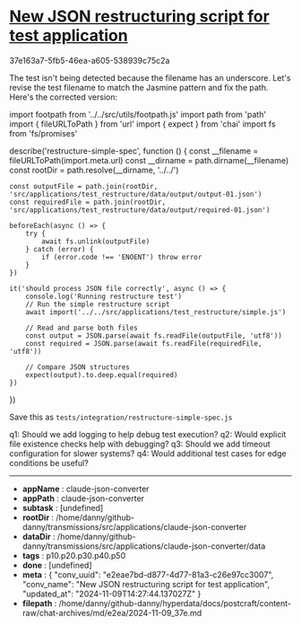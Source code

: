 # [New JSON restructuring script for test application](https://claude.ai/chat/e2eae7bd-d877-4d77-81a3-c26e97cc3007)

37e163a7-5fb5-46ea-a605-538939c75c2a

 The test isn't being detected because the filename has an underscore. Let's revise the test filename to match the Jasmine pattern and fix the path. Here's the corrected version:

<antArtifact identifier="restructure-test-spec" type="application/vnd.ant.code" language="javascript" title="Integration test for JSON restructuring">
import footpath from '../../src/utils/footpath.js'
import path from 'path'
import { fileURLToPath } from 'url'
import { expect } from 'chai'
import fs from 'fs/promises'

describe('restructure-simple-spec', function () {
    const __filename = fileURLToPath(import.meta.url)
    const __dirname = path.dirname(__filename)
    const rootDir = path.resolve(__dirname, '../../')

    const outputFile = path.join(rootDir, 'src/applications/test_restructure/data/output/output-01.json')
    const requiredFile = path.join(rootDir, 'src/applications/test_restructure/data/output/required-01.json')

    beforeEach(async () => {
        try {
            await fs.unlink(outputFile)
        } catch (error) {
            if (error.code !== 'ENOENT') throw error
        }
    })

    it('should process JSON file correctly', async () => {
        console.log('Running restructure test')
        // Run the simple restructure script
        await import('../../src/applications/test_restructure/simple.js')

        // Read and parse both files
        const output = JSON.parse(await fs.readFile(outputFile, 'utf8'))
        const required = JSON.parse(await fs.readFile(requiredFile, 'utf8'))

        // Compare JSON structures
        expect(output).to.deep.equal(required)
    })
})
</antArtifact>

Save this as `tests/integration/restructure-simple-spec.js`

q1: Should we add logging to help debug test execution?
q2: Would explicit file existence checks help with debugging?
q3: Should we add timeout configuration for slower systems?
q4: Would additional test cases for edge conditions be useful?

---

* **appName** : claude-json-converter
* **appPath** : claude-json-converter
* **subtask** : [undefined]
* **rootDir** : /home/danny/github-danny/transmissions/src/applications/claude-json-converter
* **dataDir** : /home/danny/github-danny/transmissions/src/applications/claude-json-converter/data
* **tags** : p10.p20.p30.p40.p50
* **done** : [undefined]
* **meta** : {
  "conv_uuid": "e2eae7bd-d877-4d77-81a3-c26e97cc3007",
  "conv_name": "New JSON restructuring script for test application",
  "updated_at": "2024-11-09T14:27:44.137027Z"
}
* **filepath** : /home/danny/github-danny/hyperdata/docs/postcraft/content-raw/chat-archives/md/e2ea/2024-11-09_37e.md